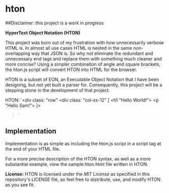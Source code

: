 # hton
##Disclaimer: this project is a work in progress

**HyperText Object Notation (HTON)**

This project was born out of my frustration with how unnecessarily verbose HTML is. 
In almost all use cases HTML is nested in the same non-overlapping way that JSON is. 
So why not eliminate the redundant and unnecessary end tags and replace them with something much cleaner and more concise?
Using a simpler combination of angle and square brackets, the hton.js script will convert HTON into HTML for the browser.

HTON is a subset of EON, an Executable Object Notation that I have been designing, but not yet built a parser for.
Consequently, this project will be a stepping stone in the development of that project. 

HTON:
`<div class: "row"
    <div class: "col-xs-12" [
        <h1 "Hello World!">
        <p "Hello Sam!">
    ]>
>`

## Implementation
Implementation is as simple as including the hton.js script in a script tag at the end of your HTML file.

For a more precise description of the HTON syntax, as well as a more substantial example, view the sample.hton.html file written in HTON.

**License:**
HTON is licensed under the _MIT License_ as specified in this repository's LICENSE file, so feel free to distribute, use, and modify HTON as you see fit.